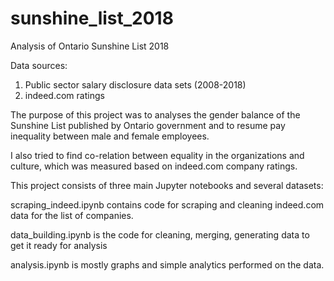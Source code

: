 # sunshine_list_2018
Analysis of Ontario Sunshine List 2018

Data sources:
1.  Public sector salary disclosure data sets (2008-2018)
2.  indeed.com ratings

The purpose of this project was to analyses the gender balance of the Sunshine List published by Ontario government and to resume pay inequality between male and female employees.

I also tried to find co-relation between equality in the organizations and culture, which was measured based on indeed.com company ratings.

This project consists of three main Jupyter notebooks and several datasets:

scraping_indeed.ipynb contains code for scraping and cleaning indeed.com data for the list of companies.

data_building.ipynb is the code for cleaning, merging, generating data to get it ready for analysis

analysis.ipynb is mostly graphs and simple analytics performed on the data.
